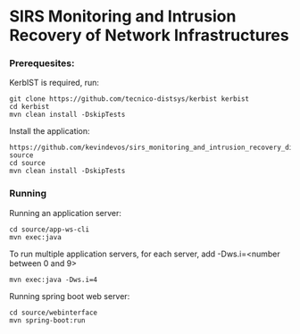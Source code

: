 # SIRS Monitoring and Intrusion Recovery of Network Infrastructures

### Prerequesites:

KerbIST is required, run:

```
git clone https://github.com/tecnico-distsys/kerbist kerbist
cd kerbist
mvn clean install -DskipTests
```

Install the application:


```
https://github.com/kevindevos/sirs_monitoring_and_intrusion_recovery_distributed.git source
cd source
mvn clean install -DskipTests
```

### Running

Running an application server:

```
cd source/app-ws-cli
mvn exec:java
```
To run multiple application servers, for each server, add -Dws.i=<number between 0 and 9>

```
mvn exec:java -Dws.i=4
```

Running spring boot web server:

```
cd source/webinterface
mvn spring-boot:run
```
